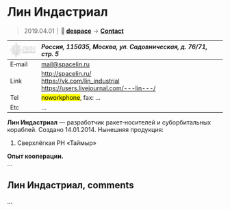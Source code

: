 # Лин Индастриал
> 2019.04.01 ┊ **🚀 [despace](index.md)** → **[Contact](contact.md)**

|[![](f/contact/l/spacelin_logo1_thumb.jpg)](f/contact/l/spacelin_logo1.png)|*Россия, 115035, Москва, ул. Садовническая, д. 76/71, стр. 5*|
|:--|:--|
|E‑mail| <mail@spacelin.ru> |
|Link| <http://spacelin.ru/><br> <https://vk.com/lin_industrial><br> <https://users.livejournal.com/---lin---/> |
|Tel| <mark>noworkphone</mark>, fax: … |
|Etc| … |

**Лин Индастриал** — разработчик ракет‑носителей и суборбитальных кораблей. Создано 14.01.2014. Нынешняя продукция:

   1. Сверхлёгкая РН «Таймыр»

**Опыт кооперации.**  
…


<p style="page-break-after:always"> </p>

## Лин Индастриал, comments

…
